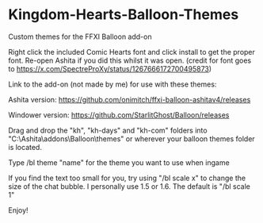 # Kingdom-Hearts-Balloon-Themes
Custom themes for the FFXI Balloon add-on

Right click the included Comic Hearts font and click install to get the proper font. Re-open Ashita if you did this whilst it was open. (credit for font goes to https://x.com/SpectreProXy/status/1267666172700495873)

Link to the add-on (not made by me) for use with these themes: 

Ashita version:   https://github.com/onimitch/ffxi-balloon-ashitav4/releases

Windower version: https://github.com/StarlitGhost/Balloon/releases

Drag and drop the "kh", "kh-days" and "kh-com" folders into "C:\Ashita\addons\Balloon\themes" or wherever your balloon themes folder is located.

Type /bl theme "name" for the theme you want to use when ingame

If you find the text too small for you, try using "/bl scale x" to change the size of the chat bubble. I personally use 1.5 or 1.6. The default is "/bl scale 1"

Enjoy!
